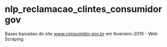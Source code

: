 # nlp_reclamacao_clintes_consumidorgov
Bases baixadas do site www.consumidor.gov.br em fevereiro-2019 - Web Scraping
